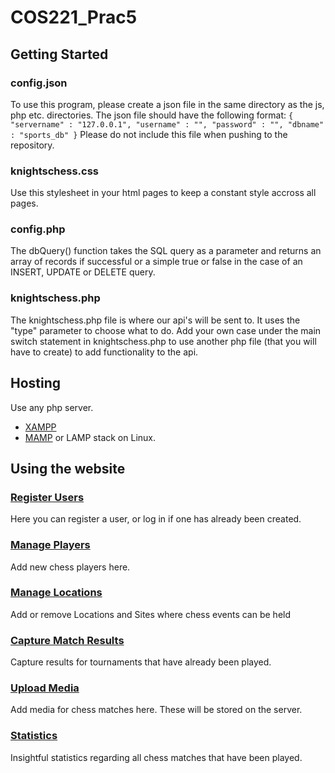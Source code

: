 # **COS221_Prac5**

## **Getting Started**
### config.json

To use this program, please create a json file in the same directory as the js, php etc. directories.
The json file should have the following format:
`{
  "servername" : "127.0.0.1",
  "username" : "",
  "password" : "",
  "dbname" : "sports_db"
}`
Please do not include this file when pushing to the repository.

### knightschess.css

Use this stylesheet in your html pages to keep a constant style accross all pages.

### config.php

The dbQuery() function takes the SQL query as a parameter and returns an array of records if successful or a simple true or false in the case of an INSERT, UPDATE or DELETE query.

### knightschess.php

The knightschess.php file is where our api's will be sent to. 
It uses the "type" parameter to choose what to do.
Add your own case under the main switch statement in knightschess.php to use another php file (that you will have to create) to add functionality to the api.

## **Hosting**

Use any php server.
  - [XAMPP](https://www.apachefriends.org/index.html)
  - [MAMP](https://www.mamp.info/)
or LAMP stack on Linux.

## **Using the website**
### [Register Users](localhost.com/html/home.html)
Here you can register a user, or log in if one has already been created.

### [Manage Players](localhost.com/html/players.html)
Add new chess players here.

### [Manage Locations](localhost.com/html/locations.html)
Add or remove Locations and Sites where chess events can be held

### [Capture Match Results](localhost.com/html/capturescores.html)
Capture results for tournaments that have already been played.

### [Upload Media](localhost.com/html/media.html)
Add media for chess matches here. These will be stored on the server.

### [Statistics](localhost.com/php/statistics.php)
Insightful statistics regarding all chess matches that have been played.